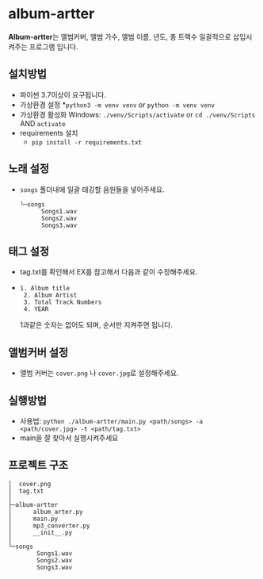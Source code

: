# album-artter

**Album-artter**는 앨범커버, 앨범 가수, 앨범 이름, 년도, 총 트랙수 일괄적으로 삽입시켜주는 프로그램 입니다.

## 설치방법
+ 파이썬 3.7이상이 요구됩니다.
+ 가상환경 설정
     *`python3 -m venv venv` or `python -m venv venv`
+ 가상환경 활성화
   Windows: `./venv/Scripts/activate` or `cd ./venv/Scripts` AND `activate`
+ requirements 설치
    * `pip install -r requirements.txt`
 
## 노래 설정
+ `songs` 폴더내에 일괄 태깅할 음원들을 넣어주세요.
  ```
  └─songs
        Songs1.wav
        Songs2.wav
        Songs3.wav
  ```

## 태그 설정
+ tag.txt를 확인해서 EX를 참고해서 다음과 같이 수정해주세요.
+ ```
  1. Album title
   2. Album Artist
   3. Total Track Numbers
   4. YEAR
  ```
  1과같은 숫자는 없어도 되며, 순서만 지켜주면 됩니다.
## 앨범커버 설정
+ 앨범 커버는 `cover.png` 나 `cover.jpg`로 설정해주세요.

## 실행방법
  * 사용법: `python ./album-artter/main.py <path/songs> -a <path/cover.jpg> -t <path/tag.txt>`
  * main을 잘 찾아서 실행시켜주세요

## 프로젝트 구조    
```
│  cover.png
│  tag.txt
│
├─album-artter
│      album_arter.py
│      main.py
│      mp3_converter.py
│      __init__.py
│
└─songs
        Songs1.wav
        Songs2.wav
        Songs3.wav
```
